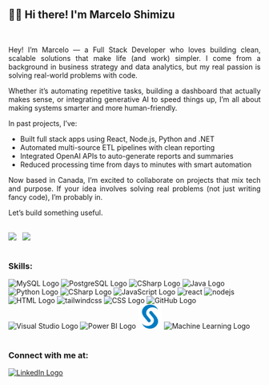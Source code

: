 <div>
    <h2>🧑‍💻 Hi there! I'm Marcelo Shimizu </h2>
    <br>
</div>
<div>
    <p align="justify">
        Hey! I’m Marcelo — a Full Stack Developer who loves building clean, scalable solutions that make life (and work) simpler.
        I come from a background in business strategy and data analytics, but my real passion is solving real-world problems with code.
    </p>
    <p align="justify">
        Whether it’s automating repetitive tasks, building a dashboard that actually makes sense, or integrating 
        generative AI to speed things up, I’m all about making systems smarter and more human-friendly.
    </p>
    <p align="justify">
        In past projects, I’ve:
    </p>
    <ul>
        <li>Built full stack apps using React, Node.js, Python and .NET</li>
        <li>Automated multi-source ETL pipelines with clean reporting</li>
        <li>Integrated OpenAI APIs to auto-generate reports and summaries</li>
        <li>Reduced processing time from days to minutes with smart automation</li>
    </ul>
    <p align="justify">
        Now based in Canada, I’m excited to collaborate on projects that mix tech and purpose. If your idea involves solving real problems (not just writing fancy code), I’m probably in.
    </p>
    <p align="justify">
        Let’s build something useful.
    </p>
    <br>
</div>

<div align=center style="display: flex;">
    <a href="https://github.com/MarceloShimizu">
        <img height="200em" src="https://github-readme-stats-tau-gilt-54.vercel.app/api/top-langs/?username=MarceloShimizu&layout=compact&langs_count=20&theme=dracula"/>
    </a>
    &nbsp;&nbsp;&nbsp;
    <a href="https://github.com/MarceloShimizu">
        <img height="200em" src="https://github-readme-stats-tau-gilt-54.vercel.app/api?username=MarceloShimizu&show_icons=true&theme=dracula&include_all_commits=true&count_private=true"/>
    </a>
    <br><br>
</div>

<div>
    <h3>Skills:</h3>
    <a src="https://www.mysql.com/">
        <img src="https://icons.iconarchive.com/icons/papirus-team/papirus-apps/48/mysql-workbench-icon.png" alt="MySQL Logo">
    </a>
    <a src="https://www.postgresql.org/">
        <img src="https://img.icons8.com/color/48/postgreesql.png" alt="PostgreSQL Logo">
    </a>
    <a src="https://learn.microsoft.com/en-us/dotnet/csharp/tour-of-csharp/">
        <img src="https://img.icons8.com/ios-filled/50/228BE6/c-sharp-logo.png" alt="CSharp Logo">
    </a>
    <a src="https://www.java.com/">
        <img src="https://icons.iconarchive.com/icons/tatice/cristal-intense/48/Java-icon.png" alt="Java Logo">
    </a>
    <a src="https://www.python.org/">
        <img src="https://img.icons8.com/color/48/python--v1.png" alt="Python Logo">
    </a>
    <a src="https://go.dev/">
        <img width="48" src="https://go.dev/blog/go-brand/Go-Logo/PNG/Go-Logo_Blue.png" alt="CSharp Logo">
    </a>
    <a src="https://www.javascript.com/">
        <img src="https://img.icons8.com/color/48/000000/javascript.png" alt="JavaScript Logo">
    </a>
    <a src="https://react.dev/">
        <img width="45" height="48" src="https://img.icons8.com/officel/16/react.png" alt="react"/>
    </a>
    <a src="https://nodejs.org/">
        <img width="48" height="48" src="https://img.icons8.com/color/48/nodejs.png" alt="nodejs"/>
    </a>
    <a src="https://www.w3schools.com/html/">
        <img src="https://img.icons8.com/color/48/000000/html-5.png" alt="HTML Logo">
    </a>
    <a src="https://tailwindcss.com/">
        <img width="48" height="48" src="https://img.icons8.com/color/48/tailwindcss.png" alt="tailwindcss"/>
    </a>
    <a src="https://www.w3schools.com/css/">
        <img src="https://img.icons8.com/color/48/000000/css3.png" alt="CSS Logo">
    </a>
    <a src="https://github.com/">
        <img src="https://img.icons8.com/color/48/000000/github--v1.png" alt="GitHub Logo">
    </a>
    <a src="https://visualstudio.microsoft.com/">
        <img src="https://img.icons8.com/color/48/000000/visual-studio.png" alt="Visual Studio Logo">
    </a>
    <a src="https://powerbi.microsoft.com/">
        <img src="https://img.icons8.com/color/48/power-bi.png" alt="Power BI Logo">
    </a>
    <a src="https://www.sas.com/">
        <img width="48" src="sas_logo_icon_170761.png" alt="SAS Logo">
    </a>
    <a src="https://en.wikipedia.org/wiki/Machine_learning">
        <img width="48" src="https://symbols.getvecta.com/stencil_258/1_amazon-comprehend.03f6ce9882.svg" alt="Machine Learning Logo">
    </a>
    <br><br>
</div>

<div align="left">
    <h3>Connect with me at:</h3>
    <a href="https://www.linkedin.com/in/marceloshimizu/">
        <img src=https://icons.iconarchive.com/icons/alecive/flatwoken/48/Apps-Linkedin-icon.png alt="LinkedIn Logo">
    </a>
</div>
